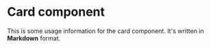 # Card component

This is some usage information for the card component. It's written in **Markdown** format.

